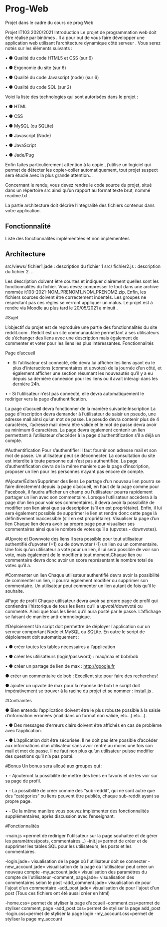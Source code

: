 # Prog-Web
Projet dans le cadre du cours de prog Web

Projet IT103 2020/2021
Introduction
Le projet de programmation web doit être réalisé par binômes . Il a pour
but de vous faire développer une application web utilisant l’architecture
dynamique côté serveur . Vous serez notés sur les éléments suivants :

• ● Qualité du code HTML5 et CSS (sur 6)

• ● Ergonomie du site (sur 6)

• ● Qualité du code Javascript (node) (sur 6)

• ● Qualité du code SQL (sur 2)

Voici la liste des technologies qui sont autorisées dans le projet :

• ● HTML

• ● CSS

• ● MySQL (ou SQLite)

• ● Javascript (Node)

• ● JavaScript

• ● Jade/Pug

Enfin faites particulièrement attention à la copie , j’utilise un logiciel qui
permet de détecter les copier-coller automatiquement, tout projet suspect
sera étudié avec la plus grande attention...

Concernant le rendu, vous devez rendre le code source du projet, situé
dans un répertoire src ainsi qu’un rapport au format texte brut, nommé
readme.txt . 

La partie architecture doit décrire l’intégralité des fichiers
contenus dans votre application.

Fonctionnalité
--------------

Liste des fonctionnalités implémentées et non implémentées

Architecture
-----------

src/views/ fichier1.jade : description du fichier 1
src/ fichier2.js : description du fichier 2.
..

Les description doivent être courtes et indiquer clairement quelles sont les
fonctionnalités du fichier. Vous devez compresser le tout dans une archive
nommée it103-2021-NOM_PRENOM1_NOM_PRENOM2.zip. Enfin, les
fichiers sources doivent être correctement indentés. Les groupes ne
respectant pas ces règles se verront appliquer un malus.
Le projet est à rendre via Moodle au plus tard le 20/05/2021 à minuit .

#Sujet

L’objectif du projet est de reproduire une partie des fonctionnalités du site
reddit.com . Reddit est un site communautaire permettant à ses
utilisateurs de s’échanger des liens avec une description mais également
de commenter et voter pour les liens les plus intéressantes.
Fonctionnalités

Page d’accueil
- Si l’utilisateur est connecté, elle devra lui afficher les liens
ayant eu le plus d’interactions (commentaires et upvotes) de la
journée d’un côté, et également afficher une section résumant les
nouveautés qu’il y a eu depuis sa dernière connexion pour les liens
ou il avait interagi dans les dernière 24h.

• - Si l’utilisateur n’est pas connecté, elle devra
automatiquement le rediriger vers la page d’authentification.

La page d’accueil devra fonctionner de la manière suivante:Inscription
La page d’inscription devra demander à l’utilisateur de saisir un pseudo,
une adresse mail ainsi qu’un mot de passe.
Le pseudo devra contenir plus de 4 caractères, l’adresse mail devra être
valide et le mot de passe devra avoir au minimum 6 caractères.
La page devra également contenir un lien permettant à l’utilisateur
d’accéder à la page d’authentification s’il a déjà un compte.

#Authentification
Pour s’authentifier il faut fournir son adresse mail et son mot de passe. Un
utilisateur peut se déconnecter. La consultation du site est interdite à toute
personne qui n’est pas authentifiée. La page d’authentification devra de la
même manière que la page d’inscription, proposer un lien pour les
personnes n’ayant pas encore de compte.

#Ajouter/Éditer/Supprimer des liens
Le partage d’un nouveau lien pourra se faire directement depuis la page
d’accueil, en haut de la page comme pour Facebook, il faudra afficher un
champ ou l’utilisateur pourra rapidement partager un lien avec son
commentaire.
Lorsque l’utilisateur accèdera à la page d’un lien pour voir ses
commentaires, il devra avoir la possibilité de modifier son lien ainsi que sa
description (s’il en est propriétaire).
Enfin, il lui sera également possible de supprimer le lien et rendre donc
cette page là définitivement inaccessible (s’il en est propriétaire).
Visualiser la page d’un lien
Chaque lien devra avoir sa propre page pour visualiser ses commentaires
ainsi que le nombre de votes qu’il a (upvotes - downvotes).

#Upvote et Downvote des liens
Il sera possible pour tout utilisateur authentifié d’upvoter (+1) ou de
downvoter (-1) un lien ou un commentaire.
Une fois qu’un utilisateur a voté pour un lien, il lui sera possible de voir
son vote, mais également de le modifier à tout moment.Chaque lien ou commentaire devra donc avoir un score représentant le
nombre total de votes qu’il a.

#Commenter un lien
Chaque utilisateur authentifié devra avoir la possibilité de commenter un
lien, il pourra également modifier ou supprimer son commentaire. Un
utilisateur peut commenter un lien autant de fois qu’il le souhaite.

#Page de profil
Chaque utilisateur devra avoir sa propre page de profil qui contiendra
l’historique de tous les liens qu’il a upvoté/downvoté ou commenté. Ainsi
que tous les liens qu’il aura posté par le passé. L’affichage se faisant de
manière anti-chronologique.

#Déploiement
Un script doit permettre de déployer l’application sur un serveur
comportant Node et MySQL ou SQLite. En outre le script de déploiement
doit automatiquement :

• ● créer toutes les tables nécessaires à l’application

• ● créer les utilisateurs (login/password) : max/max et bob/bob

• ● créer un partage de lien de max : http://google.fr

● créer un commentaire de bob : Excellent site pour faire des
recherches!

● ajouter un upvote de max pour la réponse de bob
Le script doit impérativement se trouver à la racine du projet et se
nommer : install.js .

#Contraintes

● Bien entendu l’application doivent être le plus robuste
possible à la saisie d’information erronées (mail dans un format non
valide, etc...).etc...).

• ● Des messages d’erreurs clairs doivent être affichés en cas
de problème avec l’application.

• ● L’application doit être sécurisée. Il ne doit pas être possible
d’accéder aux informations d’un utilisateur sans avoir rentré au
moins une fois son mail et mot de passe. Il ne faut non plus qu’un
utilisateur puisse modifier des questions qu’il n’a pas posté.

#Bonus
Un bonus sera alloué aux groupes qui :

• - Ajouteront la possibilité de mettre des liens en favoris et de
les voir sur sa page de profil.

• - La possibilité de créer comme des “sub-reddit”, qui ne sont
autre que des “catégories” ou liens peuvent être publiés, chaque
sub-reddit ayant sa propre page.

• - De la même manière vous pouvez implémenter des
fonctionnalités supplémentaires, après discussion avec l’enseignant.

#Fonctionnalités

-main.js =permet de rediriger l'utilsateur sur la page souhaitée et de gérer les paramètres(posts, commentaires...) 
-init.js=permet de créer et de supprimer les tables SQL pour les utilisateurs, les posts et les commentaires.

-login.jade= visualisation de la page où l'utilisateur doit se connecter 
-new_account.jade= visualisation de la page où l'utilisateur peut créer un nouveau compte
-my_account.jade= visualisation des paramètres du compte de l'utilisateur
-comment_page.jade= visualisation des commentaires selon le post 
-add_comment.jade= visualisation de pour l'ajout d'un commentaire
-add_post.jade= visualisation de pour l'ajout d'un post
(Tous ces fichiers ont été aussi créer en html)

-home.css= permet de styliser la page d'accueil
-comment.css=permet de styliser comment_page
-add_post.css=permet de styliser la page add_post
-login.css=permet de styliser la page login
-my_account.css=permet de styliser la page my_account
